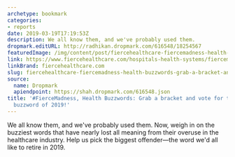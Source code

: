 ```yaml
---
archetype: bookmark
categories:
- reports
date: 2019-03-19T17:19:53Z
description: We all know them, and we've probably used them.
dropmark.editURL: http://radhikan.dropmark.com/616548/18254567
featuredImage: /img/content/post/fiercehealthcare-fiercemadness-health-buzzwords-grab-a-bracket-and-vote-for-the-most-overused-buzzword-of-2019.png
link: https://www.fiercehealthcare.com/hospitals-health-systems/fiercemadness-health-buzzwords-grab-a-bracket-and-get-ready-to-vote-for
linkBrand: fiercehealthcare.com
slug: fiercehealthcare-fiercemadness-health-buzzwords-grab-a-bracket-and-vote-for-the-most-overused-buzzword-of-2019
source:
  name: Dropmark
  apiendpoint: https://shah.dropmark.com/616548.json
title: '#FierceMadness, Health Buzzwords: Grab a bracket and vote for the most overused
  buzzword of 2019!'
---
```

We all know them, and we've probably used them. Now, weigh in on the buzziest words that have nearly lost all meaning from their overuse in the healthcare industry. Help us pick the biggest offender—the word we'd all like to retire in 2019.
